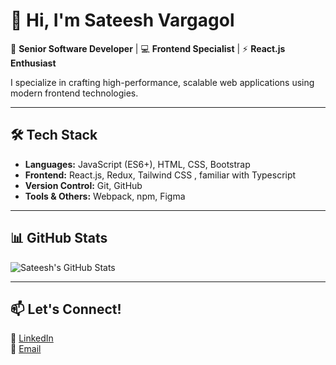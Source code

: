 # 👋 Hi, I'm Sateesh Vargagol  

🚀 **Senior Software Developer** | 💻 **Frontend Specialist** | ⚡ **React.js Enthusiast**  

I specialize in crafting high-performance, scalable web applications using modern frontend technologies.

---

## 🛠 Tech Stack

- **Languages:** JavaScript (ES6+), HTML, CSS, Bootstrap  
- **Frontend:** React.js, Redux, Tailwind CSS , familiar with Typescript 
- **Version Control:** Git, GitHub  
- **Tools & Others:** Webpack, npm, Figma  

---

## 📊 GitHub Stats

![Sateesh's GitHub Stats](https://github-readme-stats.vercel.app/api?username=sateesh-v11&show_icons=true&theme=radical)  

---

## 📫 Let's Connect!

💼 [LinkedIn](https://www.linkedin.com/in/sateesh-v-725604139)  
📧 [Email](mailto:s.vargagol11@gmail.com)  
